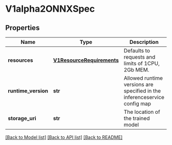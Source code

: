 # V1alpha2ONNXSpec

## Properties
Name | Type | Description | Notes
------------ | ------------- | ------------- | -------------
**resources** | [**V1ResourceRequirements**](https://github.com/kubernetes-client/python/blob/master/kubernetes/docs/V1ResourceRequirements.md) | Defaults to requests and limits of 1CPU, 2Gb MEM. | [optional] 
**runtime_version** | **str** | Allowed runtime versions are specified in the inferenceservice config map | [optional] 
**storage_uri** | **str** | The location of the trained model | 

[[Back to Model list]](../README.md#documentation-for-models) [[Back to API list]](../README.md#documentation-for-api-endpoints) [[Back to README]](../README.md)


